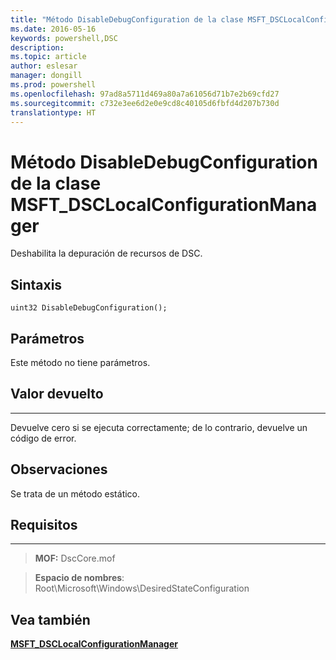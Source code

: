 ```yaml
---
title: "Método DisableDebugConfiguration de la clase MSFT_DSCLocalConfigurationManager"
ms.date: 2016-05-16
keywords: powershell,DSC
description: 
ms.topic: article
author: eslesar
manager: dongill
ms.prod: powershell
ms.openlocfilehash: 97ad8a5711d469a80a7a61056d71b7e2b69cfd27
ms.sourcegitcommit: c732e3ee6d2e0e9cd8c40105d6fbfd4d207b730d
translationtype: HT
---
```

# <a name="disabledebugconfiguration-method-of-the-msftdsclocalconfigurationmanager-class"></a>Método DisableDebugConfiguration de la clase MSFT_DSCLocalConfigurationManager

Deshabilita la depuración de recursos de DSC.

<a name="syntax"></a>Sintaxis
------

```mof
uint32 DisableDebugConfiguration();
```

<a name="parameters"></a>Parámetros
----------

Este método no tiene parámetros.

## <a name="return-value"></a>Valor devuelto
------------

Devuelve cero si se ejecuta correctamente; de lo contrario, devuelve un código de error.

## <a name="remarks"></a>Observaciones

Se trata de un método estático.

## <a name="requirements"></a>Requisitos
------------
>**MOF:** DscCore.mof

>**Espacio de nombres**: Root\Microsoft\Windows\DesiredStateConfiguration


## <a name="see-also"></a>Vea también


[**MSFT_DSCLocalConfigurationManager**](msft-dsclocalconfigurationmanager.md)

 

 



